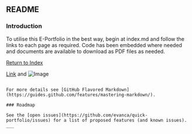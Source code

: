 ## README

### Introduction

To utilise this E-Portfolio in the best way, begin at index.md and follow the links to each page as required. Code has been embedded where needed and documents are available to download as PDF files as needed.

[Return to Index](/index.md)

[Link](url) and ![Image](src)
```

For more details see [GitHub Flavored Markdown](https://guides.github.com/features/mastering-markdown/).

### Roadmap

See the [open issues](https://github.com/evanca/quick-portfolio/issues) for a list of proposed features (and known issues).
___


